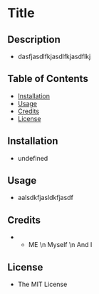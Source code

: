 # Title 
  ## Description
  - dasfjasdlfkjasdlfkjasdflkj
  ## Table of Contents
  - [Installation](#installation)
  - [Usage](#usage)
  - [Credits](#credits)
  - [License](#License)
  ## Installation
  - undefined
  ## Usage 
  - aalsdkfjasldkfjasdf
  ## Credits
  - - ME \n Myself \n And I
  ## License
  - The MIT License 

